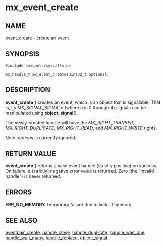 # mx_event_create

## NAME

event_create - create an event

## SYNOPSIS

```
#include <magenta/syscalls.h>

mx_handle_t mx_event_create(uint32_t options);
```

## DESCRIPTION

**event_create**() creates an event, which is an object that is signalable. That
is, its *MX_SIGNAL_SIGNALn* (where *n* is 0 through 4) signals can be
manipulated using **object_signal**().

The newly-created handle will have the *MX_RIGHT_TRANSER*, *MX_RIGHT_DUPLICATE*,
*MX_RIGHT_READ*, and *MX_RIGHT_WRITE* rights.

Note: *options* is currently ignored.

## RETURN VALUE

**event_create**() returns a valid event handle (strictly positive) on success.
On failure, a (strictly) negative error value is returned. Zero (the "invalid
handle") is never returned.

## ERRORS

**ERR_NO_MEMORY**  Temporary failure due to lack of memory.

## SEE ALSO

[eventpair_create](eventpair_create.md),
[handle_close](handle_close.md),
[handle_duplicate](handle_duplicate.md),
[handle_wait_one](handle_wait_one),
[handle_wait_many](handle_wait_many.md),
[handle_replace](handle_replace.md),
[object_signal](object_signal.md).
